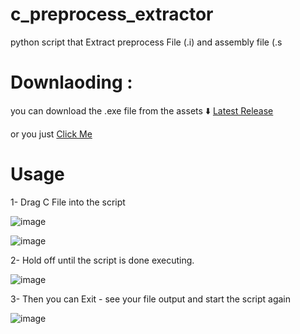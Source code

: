 # c_preprocess_extractor
python script that Extract preprocess File (.i) and assembly file (.s

# Downlaoding :
you can download the .exe file from the assets ⬇️
[Latest Release](https://github.com/Osama-Abd-El-Mohsen/c_preprocess_extractor/releases/tag/V1.0)

or you just   [Click Me]( https://raw.githubusercontent.com/Osama-Abd-El-Mohsen/c_preprocess_extractor/main/c_preprocess_extractor%20-V2.0.exe)

# Usage 

1- Drag C File into the script

![image](https://github.com/Osama-Abd-El-Mohsen/c_preprocess_extractor/assets/62304741/a3092f90-57bc-4fc4-b8cb-19ab46d34638)


![image](https://github.com/Osama-Abd-El-Mohsen/c_preprocess_extractor/assets/62304741/edf4f356-36c3-476c-a797-21a5785e7781)

2- Hold off until the script is done executing.

![image](https://github.com/Osama-Abd-El-Mohsen/c_preprocess_extractor/assets/62304741/bf85c200-5938-4d0c-a6b7-fe2318c59225)

3- Then you can Exit - see your file output and start the script again

![image](https://github.com/Osama-Abd-El-Mohsen/c_preprocess_extractor/assets/62304741/e1354e67-9f85-4e2a-913c-13663c8ad6f8)
